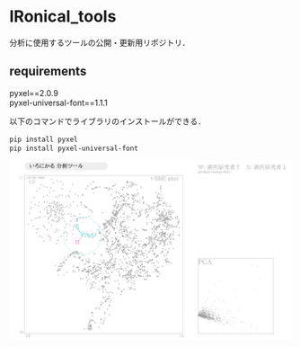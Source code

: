# IRonical_tools
分析に使用するツールの公開・更新用リポジトリ．

## requirements
pyxel==2.0.9  
pyxel-universal-font==1.1.1
  
以下のコマンドでライブラリのインストールができる．  
```
pip install pyxel
pip install pyxel-universal-font
```

![sample image](./ironical_tool.png)  
